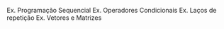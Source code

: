  Ex. Programação Sequencial
 Ex. Operadores Condicionais
 Ex. Laços de repetição
 Ex. Vetores e Matrizes